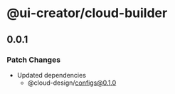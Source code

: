 # @ui-creator/cloud-builder

## 0.0.1

### Patch Changes

- Updated dependencies
  - @cloud-design/configs@0.1.0
